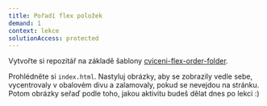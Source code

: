 ```yaml
---
title: Pořadí flex položek
demand: 1
context: lekce
solutionAccess: protected
---
```


Vytvořte si repozitář na základě šablony [cviceni-flex-order-folder](https://github.com/Czechitas-podklady-WEB/cviceni-flex-order-folder).

Prohlédněte si `index.html`. Nastyluj obrázky, aby se zobrazily vedle sebe, vycentrovaly v obalovém divu a zalamovaly, pokud se nevejdou na stránku.
Potom obrázky seřaď podle toho, jakou aktivitu budeš dělat dnes po lekci :)
